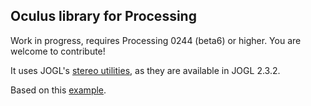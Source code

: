 ## Oculus library for Processing

Work in progress, requires Processing 0244 (beta6) or higher. You are welcome to
contribute!

It uses JOGL's [stereo utilities](http://jogamp.org/deployment/jogamp-next/javadoc/jogl/javadoc/com/jogamp/opengl/util/stereo/package-summary.html), as they are available in JOGL 2.3.2. 

Based on this [example](https://github.com/sgothel/jogl/blob/master/src/test/com/jogamp/opengl/test/junit/jogl/stereo/StereoDemo01.java).

